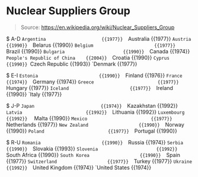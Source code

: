 # Nuclear Suppliers Group

> Source: https://en.wikipedia.org/wiki/Nuclear_Suppliers_Group

$ A-D
    `Argentina                     {{1977}} 
    `Australia                     {{1977}} 
    `Austria                       {{1990}} 
    `Belarus                       {{1990}} 
    `Belgium                       {{1977}} 
    `Brazil                        {{1990}} 
    `Bulgaria                      {{1990}} 
    `Canada                        {{1974}} 
    `People's Republic of China    {{2004}} 
    `Croatia                       {{1990}} 
    ` Cyprus                       {{1990}} 
    `Czech Republic                {{1993}} 
    `Denmark                       {{1977}} 

$ E-I
    `Estonia                       {{1990}} 
    `Finland                       {{1976}} 
    `France                        {{1974}} 
    `Germany                       {{1974}} 
    `Greece                        {{1977}} 
    `Hungary                       {{1977}} 
    `Iceland                       {{1977}} 
    `Ireland                       {{1990}} 
    `Italy                         {{1977}} 

$ J-P
    `Japan                         {{1974}} 
    `Kazakhstan                    {{1992}} 
    `Latvia                        {{1992}} 
    `Lithuania                     {{1992}} 
    `Luxembourg                    {{1992}} 
    ` Malta                        {{1990}} 
    `Mexico                        {{1977}} 
    `Netherlands                   {{1977}} 
    `New Zealand                   {{1990}} 
    `Norway                        {{1990}} 
    `Poland                        {{1977}} 
    `Portugal                      {{1990}} 

$ R-U
    `Romania                       {{1990}} 
    `Russia                        {{1974}} 
    `Serbia                        {{1990}} 
    `Slovakia                      {{1993}} 
    `Slovenia                      {{1992}} 
    `South Africa                  {{1990}} 
    `South Korea                   {{1990}} 
    `Spain                         {{1977}} 
    `Switzerland                   {{1977}} 
    `Turkey                        {{1977}} 
    `Ukraine                       {{1992}} 
    `United Kingdom                {{1974}} 
    `United States                 {{1974}} 

